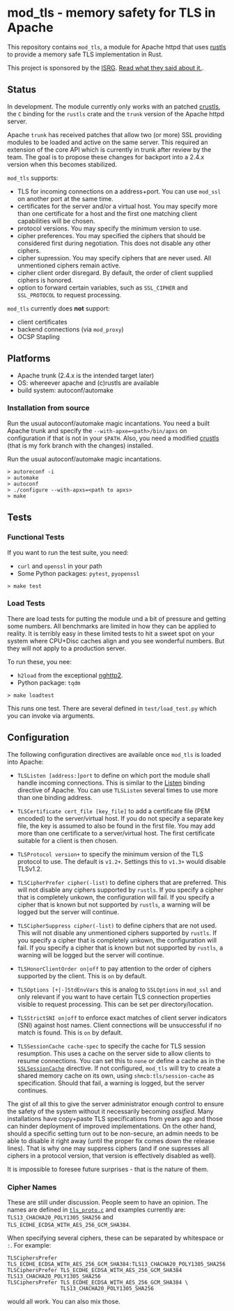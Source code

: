 # mod_tls - memory safety for TLS in Apache

This repository contains `mod_tls`, a module for Apache httpd that uses
[rustls](https://github.com/ctz/rustls) to provide a memory safe TLS
implementation in Rust.

This project is sponsored by the [ISRG](https://www.abetterinternet.org). 
[Read what they said about it.](https://www.abetterinternet.org/post/memory-safe-tls-apache/).


## Status

In development. The module currently only works with an patched [crustls](https://github.com/abetterinternet/crustls),
the `C` binding for the `rustls` crate and the `trunk` version of the Apache httpd server.

Apache `trunk` has received patches that allow two (or more) SSL providing modules
to be loaded and active on the same server. This required an extension of the core
API which is currently in trunk after review by the team. The goal is to propose
these changes for backport into a 2.4.x version when this becomes stabilized.

`mod_tls` supports:
 
 * TLS for incoming connections on a address+port. You can use `mod_ssl` on another port at the same time.
 * certificates for the server and/or a virtual host. You may specify more than one certificate for a host and the first one matching client capabilities will be chosen.
 * protocol versions. You may specify the minimum version to use.
 * cipher preferences. You may specified the ciphers that should be considered first during negotiation. This does not disable any other ciphers.
 * cipher supression. You may specify ciphers that are never used. All unmentioned ciphers remain active.
 * cipher client order disregard. By default, the order of client supplied ciphers is honored.
 * option to forward certain variables, such as `SSL_CIPHER` and `SSL_PROTOCOL` to request processing.

`mod_tls` currently does **not** support:
 
  * client certificates
  * backend connections (via `mod_proxy`)
  * OCSP Stapling 

## Platforms

 * Apache trunk (2.4.x is the intended target later)
 * OS: whereever apache and (c)rustls are available
 * build system: autoconf/automake

### Installation from source

Run the usual autoconf/automake magic incantations. You need a built Apache trunk and specify the `--with-apxe=<path>/bin/apxs` on configuration if that is not in your `$PATH`. Also, you need a modified [crustls](https://github.com/icing/crustls/tree/icing/main) (that is my fork branch with the changes) installed.

Run the usual autoconf/automake magic incantations.

```
> autoreconf -i
> automake
> autoconf
> ./configure --with-apxs=<path to apxs>
> make
```

## Tests

### Functional Tests

If you want to run the test suite, you need:

 * `curl` and `openssl` in your path
 * Some Python packages: `pytest`, `pyopenssl`

```
> make test
```

### Load Tests

There are load tests for putting the module und a bit of pressure and getting some numbers.
All benchmarks are limited in how they can be applied to reality. It is terribly easy in 
these limited tests to hit a sweet spot on your system where CPU+Disc caches align and 
you see wonderful numbers. But they will not apply to a production server.

To run these, you nee:

 * `h2load` from the exceptional [nghttp2](https://nghttp2.org).
 * Python package: `tqdm`

```
> make loadtest
```

This runs one test. There are several defined in `test/load_test.py` which you can invoke via arguments.

## Configuration

The following configuration directives are available once `mod_tls` is loaded into Apache:

 * `TLSListen [address:]port` to define on which port the module shall handle incoming connections. This is similar to the [Listen](https://httpd.apache.org/docs/2.4/en/bind.html) binding directive of Apache. You can use `TLSListen` several times to use more than one binding address.
 
 * `TLSCertificate cert_file [key_file]` to add a certificate file (PEM encoded) to the server/virtual host. If you do not specify a separate key file, the key is assumed to also be found in the first file. You may add more than one certificate to a server/virtual host. The first certificate suitable for a client is then chosen.

 * `TLSProtocol version+` to specify the minimum version of the TLS protocol to use. The default is `v1.2+`. Settings this to `v1.3+` would disable TLSv1.2.

 * `TLSCipherPrefer cipher(-list)` to define ciphers that are preferred. This will not disable any ciphers supported by `rustls`. If you specify a cipher that is completely unkown, the configuration will fail. If you specify a cipher that is known but not supported by `rustls`, a warning will be logged but the server will continue.

 * `TLSCipherSuppress cipher(-list)` to define ciphers that are not used. This will not disable any unmentioned ciphers supported by `rustls`. If you specify a cipher that is completely unkown, the configuration will fail. If you specify a cipher that is known but not supported by `rustls`, a warning will be logged but the server will continue.

 * `TLSHonorClientOrder on|off` to pay attention to the order of ciphers supported by the client. This is `on` by default.

 * `TLSOptions [+|-]StdEnvVars` this is analog to `SSLOptions` in `mod_ssl` and only relevant if you want to have certain TLS connection properties visible to request processing. This can be set per directory/location.

 * `TLSStrictSNI on|off` to enforce exact matches of client server indicators (SNI) against host names. Client connections will be unsuccessful if no match is found. This is `on` by default.

 * `TLSSessionCache cache-spec` to specify the cache for TLS session resumption. This uses a cache on the server side to allow clients to resume connections. You can set this to `none` or define a cache as in the [`SSLSessionCache`](https://httpd.apache.org/docs/current/mod/mod_ssl.html#sslsessioncache) directive. If not configured, `mod_tls` will try to create a shared memory cache on its own, using `shmcb:tls/session-cache` as specification. Should that fail, a warning is logged, but the server continues.

The gist of all this to give the server administrator enough control to ensure the safety of the system without it necessarily becoming *ossified*. Many installations have copy+paste TLS specifications from years ago and those can hinder deployment of improved implementations. On the other hand, should a specific setting turn out to be non-secure, an admin needs to be able to disable it right away (until the proper fix comes down the release lines). That is why one may suppress ciphers (and if one supresses all ciphers in a protocol version, that version is effectively disabled as well).

It is impossible to foresee future surprises - that is the nature of them.


### Cipher Names

These are still under discussion. People seem to have an opinion. The names are defined in [`tls_proto.c`](src/tls_proto.c) and examples currently are: `TLS13_CHACHA20_POLY1305_SHA256` and `TLS_ECDHE_ECDSA_WITH_AES_256_GCM_SHA384`.

When specifying several ciphers, these can be separated by whitespace or `:`. For example:

```
TLSCiphersPrefer TLS_ECDHE_ECDSA_WITH_AES_256_GCM_SHA384:TLS13_CHACHA20_POLY1305_SHA256
TLSCiphersPrefer TLS_ECDHE_ECDSA_WITH_AES_256_GCM_SHA384  TLS13_CHACHA20_POLY1305_SHA256
TLSCiphersPrefer TLS_ECDHE_ECDSA_WITH_AES_256_GCM_SHA384 \
                 TLS13_CHACHA20_POLY1305_SHA256
```

would all work. You can also mix those.